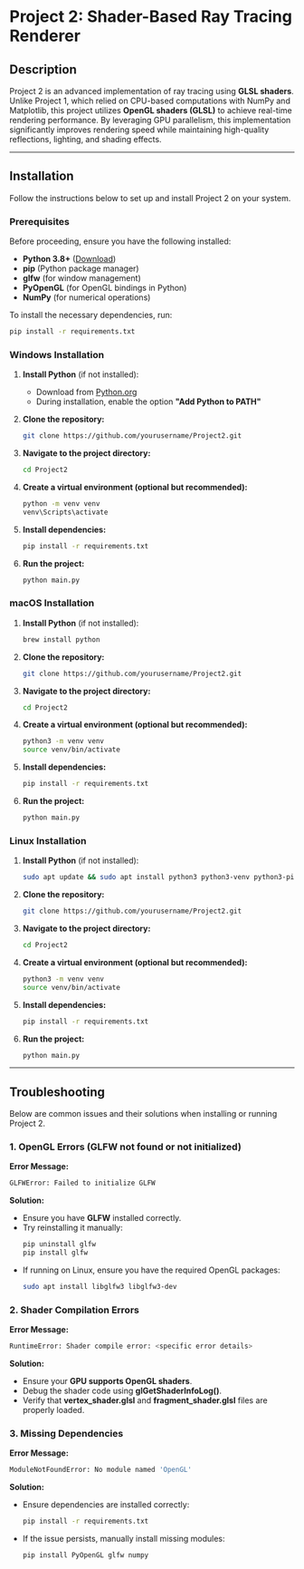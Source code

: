 # Project 2: Shader-Based Ray Tracing Renderer

## Description
Project 2 is an advanced implementation of ray tracing using **GLSL shaders**. Unlike Project 1, which relied on CPU-based computations with NumPy and Matplotlib, this project utilizes **OpenGL shaders (GLSL)** to achieve real-time rendering performance. By leveraging GPU parallelism, this implementation significantly improves rendering speed while maintaining high-quality reflections, lighting, and shading effects.

---

## Installation
Follow the instructions below to set up and install Project 2 on your system.

### **Prerequisites**
Before proceeding, ensure you have the following installed:
- **Python 3.8+** ([Download](https://www.python.org/downloads/))
- **pip** (Python package manager)
- **glfw** (for window management)
- **PyOpenGL** (for OpenGL bindings in Python)
- **NumPy** (for numerical operations)

To install the necessary dependencies, run:
```bash
pip install -r requirements.txt
```

### **Windows Installation**
1. **Install Python** (if not installed):
   - Download from [Python.org](https://www.python.org/downloads/)
   - During installation, enable the option **"Add Python to PATH"**

2. **Clone the repository:**
   ```bash
   git clone https://github.com/yourusername/Project2.git
   ```

3. **Navigate to the project directory:**
   ```bash
   cd Project2
   ```

4. **Create a virtual environment (optional but recommended):**
   ```bash
   python -m venv venv
   venv\Scripts\activate
   ```

5. **Install dependencies:**
   ```bash
   pip install -r requirements.txt
   ```

6. **Run the project:**
   ```bash
   python main.py
   ```

### **macOS Installation**
1. **Install Python** (if not installed):
   ```bash
   brew install python
   ```

2. **Clone the repository:**
   ```bash
   git clone https://github.com/yourusername/Project2.git
   ```

3. **Navigate to the project directory:**
   ```bash
   cd Project2
   ```

4. **Create a virtual environment (optional but recommended):**
   ```bash
   python3 -m venv venv
   source venv/bin/activate
   ```

5. **Install dependencies:**
   ```bash
   pip install -r requirements.txt
   ```

6. **Run the project:**
   ```bash
   python main.py
   ```

### **Linux Installation**
1. **Install Python** (if not installed):
   ```bash
   sudo apt update && sudo apt install python3 python3-venv python3-pip -y
   ```

2. **Clone the repository:**
   ```bash
   git clone https://github.com/yourusername/Project2.git
   ```

3. **Navigate to the project directory:**
   ```bash
   cd Project2
   ```

4. **Create a virtual environment (optional but recommended):**
   ```bash
   python3 -m venv venv
   source venv/bin/activate
   ```

5. **Install dependencies:**
   ```bash
   pip install -r requirements.txt
   ```

6. **Run the project:**
   ```bash
   python main.py
   ```

---

## Troubleshooting
Below are common issues and their solutions when installing or running Project 2.

### **1. OpenGL Errors (GLFW not found or not initialized)**
**Error Message:**
```bash
GLFWError: Failed to initialize GLFW
```
**Solution:**
- Ensure you have **GLFW** installed correctly.
- Try reinstalling it manually:
  ```bash
  pip uninstall glfw
  pip install glfw
  ```
- If running on Linux, ensure you have the required OpenGL packages:
  ```bash
  sudo apt install libglfw3 libglfw3-dev
  ```

### **2. Shader Compilation Errors**
**Error Message:**
```bash
RuntimeError: Shader compile error: <specific error details>
```
**Solution:**
- Ensure your **GPU supports OpenGL shaders**.
- Debug the shader code using **glGetShaderInfoLog()**.
- Verify that **vertex_shader.glsl** and **fragment_shader.glsl** files are properly loaded.

### **3. Missing Dependencies**
**Error Message:**
```bash
ModuleNotFoundError: No module named 'OpenGL'
```
**Solution:**
- Ensure dependencies are installed correctly:
  ```bash
  pip install -r requirements.txt
  ```
- If the issue persists, manually install missing modules:
  ```bash
  pip install PyOpenGL glfw numpy
  ```
